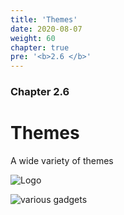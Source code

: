 ```yaml
---
title: 'Themes'
date: 2020-08-07
weight: 60
chapter: true
pre: '<b>2.6 </b>'
---
```


### Chapter 2.6

# Themes

A wide variety of themes

![Logo](/img/goblin-blupi-themes.svg)

![various gadgets](/img/theme.samples.png)
